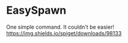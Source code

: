 # EasySpawn
One simple command. It couldn't be easier!
https://img.shields.io/spiget/downloads/98133
